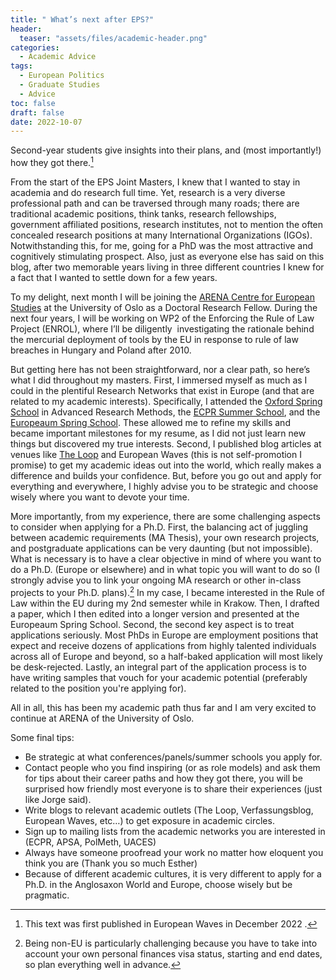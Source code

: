 ```yaml
---
title: " What’s next after EPS?"
header:
  teaser: "assets/files/academic-header.png"
categories:
  - Academic Advice
tags:
  - European Politics
  - Graduate Studies
  - Advice 
toc: false
draft: false
date: 2022-10-07
---
```

Second-year students give insights into their plans, and (most importantly!) how they got there.[^2]

From the start of the EPS Joint Masters, I knew that I wanted to stay in academia and do research full time. Yet, research is a very diverse professional path and can be traversed through many roads; there are traditional academic positions, think tanks, research fellowships, government affiliated positions, research institutes, not to mention the often concealed research positions at many International Organizations (IGOs). Notwithstanding this, for me, going for a PhD was the most attractive and cognitively stimulating prospect. Also, just as everyone else has said on this blog, after two memorable years living in three different countries I knew for a fact that I wanted to settle down for a few years.

To my delight, next month I will be joining the [ARENA Centre for European Studies](https://www.sv.uio.no/arena/english/) at the University of Oslo as a Doctoral Research Fellow. During the next four years, I will be working on WP2 of the Enforcing the Rule of Law Project (ENROL), where I’ll be diligently  investigating the rationale behind the mercurial deployment of tools by the EU in response to rule of law breaches in Hungary and Poland after 2010. 

  
But getting here has not been straightforward, nor a clear path, so here’s what I did throughout my masters. First, I immersed myself as much as I could in the plentiful Research Networks that exist in Europe (and that are related to my academic interests). Specifically, I attended the [Oxford Spring School](https://www.politics.ox.ac.uk/research-centre/spring-school/spring-school-2023-courses) in Advanced Research Methods, the [ECPR Summer School](https://ecpr.eu/events/EventTypeDetails.aspx?EventTypeID=5), and the [Europeaum Spring School](https://europaeum.org/spring-school-2022/). These allowed me to refine my skills and became important milestones for my resume, as I did not just learn new things but discovered my true interests. Second, I published blog articles at venues like [The Loop](https://theloop.ecpr.eu/?s=%F0%9F%A6%8B) and European Waves (this is not self-promotion I promise) to get my academic ideas out into the world, which really makes a difference and builds your confidence. But, before you go out and apply for everything and everywhere, I highly advise you to be strategic and choose wisely where you want to devote your time.

More importantly, from my experience, there are some challenging aspects to consider when applying for a Ph.D. First, the balancing act of juggling between academic requirements (MA Thesis), your own research projects, and postgraduate applications can be very daunting (but not impossible). What is necessary is to have a clear objective in mind of where you want to do a Ph.D. (Europe or elsewhere) and in what topic you will want to do so (I strongly advise you to link your ongoing MA research or other in-class projects to your Ph.D. plans).[^1] In my case, I became interested in the Rule of Law within the EU during my 2nd semester while in Krakow. Then, I drafted a paper, which I then edited into a longer version and presented at the Europeaum Spring School. Second, the second key aspect is to treat applications seriously. Most PhDs in Europe are employment positions that expect and receive dozens of applications from highly talented individuals across all of Europe and beyond, so a half-baked application will most likely be desk-rejected. Lastly, an integral part of the application process is to have writing samples that vouch for your academic potential (preferably related to the position you're applying for).

All in all, this has been my academic path thus far and I am very excited to continue at ARENA of  the University of Oslo.

Some final tips:

- Be strategic at what conferences/panels/summer schools you apply for.
- Contact people who you find inspiring (or as role models) and ask them for tips about their career paths and how they got there, you will be surprised how friendly most everyone is to share their experiences (just like Jorge said).
- Write blogs to relevant academic outlets (The Loop, Verfassungsblog, European Waves, etc…) to get exposure in academic circles.
- Sign up to mailing lists from the academic networks you are interested in (ECPR, APSA, PolMeth, UACES)
- Always have someone proofread your work no matter how eloquent you think you are (Thank you so much Esther)
- Because of different academic cultures, it is very different to apply for a Ph.D. in the Anglosaxon World and Europe, choose wisely but be pragmatic.

[^1]: Being non-EU is particularly challenging because you have to take into account your own personal finances visa status, starting and end dates, so plan everything well in advance.
[^2]: This text  was first published in European Waves in December 2022 .